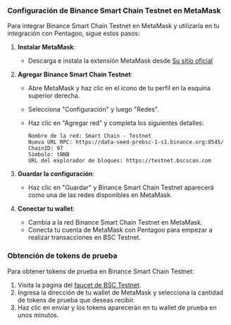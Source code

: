 ### Configuración de Binance Smart Chain Testnet en MetaMask

Para integrar Binance Smart Chain Testnet en MetaMask y utilizarla en tu integración con Pentagoo, sigue estos pasos:

1. **Instalar MetaMask**:
   - Descarga e instala la extensión MetaMask desde [Su sitio oficial](https://metamask.io/download/)

2. **Agregar Binance Smart Chain Testnet**:
   - Abre MetaMask y haz clic en el icono de tu perfil en la esquina superior derecha.
   - Selecciona "Configuración" y luego "Redes".
   - Haz clic en "Agregar red" y completa los siguientes detalles:

     ```plaintext
     Nombre de la red: Smart Chain - Testnet
     Nueva URL RPC: https://data-seed-prebsc-1-s1.binance.org:8545/
     ChainID: 97
     Símbolo: tBNB
     URL del explorador de bloques: https://testnet.bscscan.com
     ```

3. **Guardar la configuración**:
   - Haz clic en "Guardar" y Binance Smart Chain Testnet aparecerá como una de las redes disponibles en MetaMask.

4. **Conectar tu wallet**:
   - Cambia a la red Binance Smart Chain Testnet en MetaMask.
   - Conecta tu cuenta de MetaMask con Pentagoo para empezar a realizar transacciones en BSC Testnet.

### Obtención de tokens de prueba

Para obtener tokens de prueba en Binance Smart Chain Testnet:
1. Visita la página del [faucet de BSC Testnet](https://testnet.bnbchain.org/faucet-smart).
2. Ingresa la dirección de tu wallet de MetaMask y selecciona la cantidad de tokens de prueba que deseas recibir.
3. Haz clic en enviar y los tokens aparecerán en tu wallet de prueba en unos minutos.